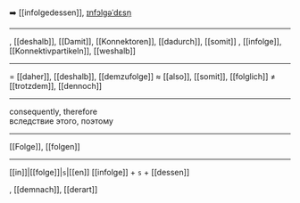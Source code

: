 ➡️ [[infolgedessen]], [ɪnfɔlɡəˈdɛsn̩](https://youglish.com/pronounce/infolgedessen/german)

---
, [[deshalb]], [[Damit]], [[Konnektoren]], [[dadurch]], [[somit]]
, [[infolge]], [[Konnektivpartikeln]], [[weshalb]]

---
= [[daher]], [[deshalb]], [[demzufolge]]
≈ [[also]], [[somit]], [[folglich]]
≠ [[trotzdem]], [[dennoch]]

---
consequently, therefore  
вследствие этого, поэтому

---
[[Folge]], [[folgen]]

---
[[in]]|[[folge]]|`s`|[[en]]
[[infolge]] + `s` + [[dessen]]

, [[demnach]], [[derart]]